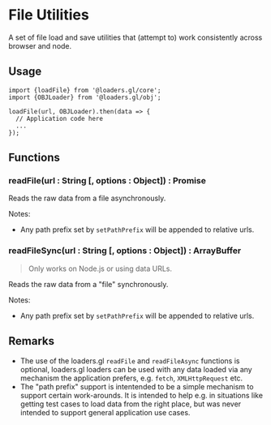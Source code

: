 # File Utilities

A set of file load and save utilities that (attempt to) work consistently across browser and node.

## Usage

```
import {loadFile} from '@loaders.gl/core';
import {OBJLoader} from '@loaders.gl/obj';

loadFile(url, OBJLoader).then(data => {
  // Application code here
  ...
});
```


## Functions

### readFile(url : String [, options : Object]) : Promise<ArrayBuffer>

Reads the raw data from a file asynchronously.

Notes:
* Any path prefix set by `setPathPrefix` will be appended to relative urls.


### readFileSync(url : String [, options : Object]) : ArrayBuffer

> Only works on Node.js or using data URLs.

Reads the raw data from a "file" synchronously.

Notes:
* Any path prefix set by `setPathPrefix` will be appended to relative urls.


## Remarks

* The use of the loaders.gl `readFile` and `readFileAsync` functions is optional, loaders.gl loaders can be used with any data loaded via any mechanism the application prefers, e.g. `fetch`, `XMLHttpRequest` etc.
* The "path prefix" support is intentended to be a simple mechanism to support certain work-arounds. It is intended to help e.g. in situations like getting test cases to load data from the right place, but was never intended to support general application use cases.
